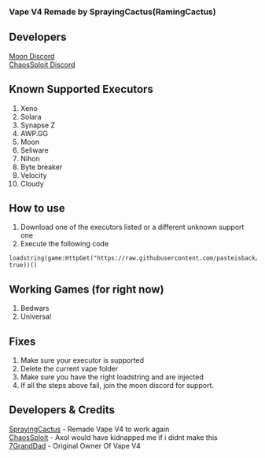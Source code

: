 ### Vape V4 Remade by SprayingCactus(RamingCactus)

## Developers
[Moon Discord](https://discord.gg/9gFABDVsP3)
<br/>
[ChaosSploit Discord](https://discord.gg/MKx5uDqv)

## Known Supported Executors
1. Xeno
2. Solara
3. Synapse Z
4. AWP.GG
5. Moon
6. Seliware
7. Nihon
8. Byte breaker
9. Velocity
10. Cloudy

## How to use
1. Download one of the executors listed or a different unknown support one
2. Execute the following code
```luau
loadstring(game:HttpGet("https://raw.githubusercontent.com/pasteisback/FixedVapeV4RBX/main/NewMainScript.lua", true))()
```

## Working Games (for right now)
1. Bedwars
2. Universal

## Fixes
1. Make sure your executor is supported
2. Delete the current vape folder
3. Make sure you have the right loadstring and are injected
4. If all the steps above fail, join the moon discord for support.

## Developers & Credits
[SprayingCactus](https://github.com/pasteisback) - Remade Vape V4 to work again
<br/>
[ChaosSploit](https://discord.gg/MKx5uDqv) - Axol would have kidnapped me if i didnt make this
<br/>
[7GrandDad](https://github.com/7GrandDadPGN) - Original Owner Of Vape V4
<br/>
